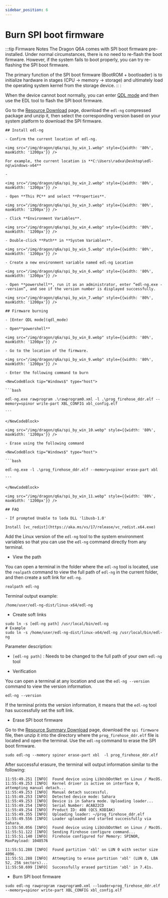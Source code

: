 ```yaml
---
sidebar_position: 6
---
```


# Burn SPI boot firmware

:::tip Firmware Notes
The Dragon Q6A comes with SPI boot firmware pre-installed. Under normal circumstances, there is no need to re-flash the boot firmware. However, if the system fails to boot properly, you can try re-flashing the SPI boot firmware.

The primary function of the SPI boot firmware (BootROM + bootloader) is to initialize hardware in stages (CPU → memory → storage) and ultimately load the operating system kernel from the storage device.
:: :

When the device cannot boot normally, you can enter [QDL mode](./qdl_mode) and then use the EDL tool to flash the SPI boot firmware.

Go to the [Resource Download](../../download) page, download the `edl-ng` compressed package and unzip it, then select the corresponding version based on your system platform to download the SPI firmware.

<Tabs queryString = "qdlplatform">
  <TabItem value="Windows" label="Windows" default>

    ## Install edl-ng

    - Confirm the current location of edl-ng.

    <img src="/img/dragon/q6a/spi_by_win_1.webp" style={{width: '80%', maxWidth: '1200px'}} />

    For example, the current location is **C:\Users\radxa\Desktop\edl-ng\windows-x64**

    -

    <img src="/img/dragon/q6a/spi_by_win_2.webp" style={{width: '80%', maxWidth: '1200px'}} />

    - Open **This PC** and select **Properties**.

    <img src="/img/dragon/q6a/spi_by_win_3.webp" style={{width: '80%', maxWidth: '1200px'}} />

    - Click **Environment Variables**.

    <img src="/img/dragon/q6a/spi_by_win_4.webp" style={{width: '80%', maxWidth: '1200px'}} />

    - Double-click **Path** in **System Variables**.

    <img src="/img/dragon/q6a/spi_by_win_5.webp" style={{width: '80%', maxWidth: '1200px'}} />

    - Create a new environment variable named edl-ng Location

    <img src="/img/dragon/q6a/spi_by_win_6.webp" style={{width: '80%', maxWidth: '1200px'}} />

    - Open **powershell**, run it as an administrator, enter “edl-ng.exe --version”, and see if the version number is displayed successfully.

    <img src="/img/dragon/q6a/spi_by_win_7.webp" style={{width: '80%', maxWidth: '1200px'}} />

    ## Firmware burning

    - [Enter QDL mode](qdl_mode)

    - Open**powershell**

    <img src="/img/dragon/q6a/spi_by_win_8.webp" style={{width: '80%', maxWidth: '1200px'}} />

    - Go to the location of the firmware.

    <img src="/img/dragon/q6a/spi_by_win_9.webp" style={{width: '80%', maxWidth: '1200px'}} />

    - Enter the following command to burn

    <NewCodeBlock tip="Windows$" type="host">

    ```bash

    edl-ng.exe rawprogram .\rawprogram0.xml -l .\prog_firehose_ddr.elf --memory=spinor write-part XBL_CONFIG xbl_config.elf

    ```

    </NewCodeBlock>

    <img src="/img/dragon/q6a/spi_by_win_10.webp" style={{width: '80%', maxWidth: '1200px'}} />

    - Erase using the following command

    <NewCodeBlock tip="Windows$" type="host">

    ```bash

    edl-ng.exe -l .\prog_firehose_ddr.elf --memory=spinor erase-part xbl

    ```

    </NewCodeBlock>

    <img src="/img/dragon/q6a/spi_by_win_11.webp" style={{width: '80%', maxWidth: '1200px'}} />

    ## FAQ

    - If prompted Unable to loda DLL 'libusb-1.0'

    Install [vc_redist](https://aka.ms/vs/17/release/vc_redist.x64.exe)

  </TabItem>
  <TabItem value="Linux" label="Linux">

Add the Linux version of the `edl-ng` tool to the system environment variables so that you can use the `edl-ng` command directly from any terminal.

- View the path

You can open a terminal in the folder where the `edl-ng` tool is located, use the `realpath` command to view the full path of `edl-ng` in the current folder, and then create a soft link for `edl-ng`.

<NewCodeBlock tip="Linux$" type="host">

```
realpath edl-ng
```

</NewCodeBlock>

Terminal output example:

```
/home/user/edl-ng-dist/linux-x64/edl-ng
```

- Create soft links

<NewCodeBlock tip="Linux$" type="host">

```
sudo ln -s [edl-ng path] /usr/local/bin/edl-ng
# Example
sudo ln -s /home/user/edl-ng-dist/linux-x64/edl-ng /usr/local/bin/edl-ng
```

</NewCodeBlock>

Parameter description:

- `[edl-ng path]` : Needs to be changed to the full path of your own `edl-ng` tool

- Verification

You can open a terminal at any location and use the `edl-ng --version` command to view the version information.

<NewCodeBlock tip="Linux$" type="host">

```
edl-ng --version
```

</NewCodeBlock>

If the terminal prints the version information, it means that the `edl-ng` tool has successfully set the soft link.

- Erase SPI boot firmware

Go to the [Resource Summary Download](../../download) page, download the `spi firmware` file, then unzip it into the directory where the `prog_firehose_ddr.elf` file is located and open the terminal. Use the `edl-ng` command to erase the SPI boot firmware.

<NewCodeBlock tip="Linux$" type="host">

```
sudo edl-ng --memory spinor erase-part xbl  -l prog_firehose_ddr.elf
```

</NewCodeBlock>

After successful erasure, the terminal will output information similar to the following:

```
11:55:49.251 [INFO]  Found device using LibUsbDotNet on Linux / MacOS.
11:55:49.253 [INFO]  Kernel driver is active on interface 0, attempting manual detach...
11:55:49.253 [INFO]  Manual detach successful.
11:55:49.253 [INFO]  Detected device mode: Sahara
11:55:49.253 [INFO]  Device is in Sahara mode. Uploading loader...
11:55:49.254 [INFO]  Serial Number: ACAB22CD
11:55:49.254 [INFO]  Product ID: 408 (QCS_KODIAK)
11:55:49.355 [INFO]  Uploading loader: ~/prog_firehose_ddr.elf
11:55:49.556 [INFO]  Loader uploaded and started successfully via Sahara.
11:55:50.056 [INFO]  Found device using LibUsbDotNet on Linux / MacOS.
11:55:51.122 [INFO]  Sending Firehose configure command...
11:55:51.140 [INFO]  Firehose configured for Memory: SPINOR, MaxPayload: 1048576

11:55:51.288 [INFO]  Found partition 'xbl' on LUN 0 with sector size 4096.
11:55:51.288 [INFO]  Attempting to erase partition 'xbl' (LUN 0, LBA 52, 256 sectors)...
11:55:58.699 [INFO]  Successfully erased partition 'xbl' in 7.41s.

```

- Burn SPI boot firmware

<NewCodeBlock tip="Linux$" type="host">

```
sudo edl-ng rawprogram rawprogram0.xml --loader=prog_firehose_ddr.elf --memory=spinor write-part XBL_CONFIG xbl_config.elf
```

</NewCodeBlock>

  </TabItem>
</Tabs>
